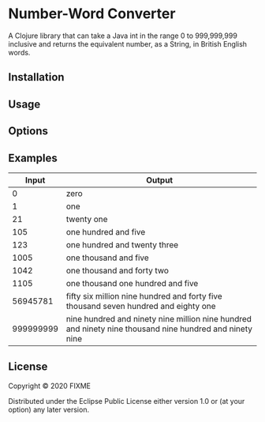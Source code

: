 # Number-Word Converter

A Clojure library that can take a Java int in the range 0 to 999,999,999 inclusive and returns the equivalent number, 
as a String, in British English words.

## Installation


## Usage


## Options


## Examples

| Input | Output |
|-------------|--------------|
| 0 | zero |
| 1 | one |
| 21 | twenty one |
| 105 | one hundred and five |
| 123 | one hundred and twenty three |
| 1005 | one thousand and five |
| 1042 | one thousand and forty two |
| 1105 | one thousand one hundred and five |
| 56945781 | fifty six million nine hundred and forty five thousand seven hundred and eighty one |
| 999999999 | nine hundred and ninety nine million nine hundred and ninety nine thousand nine hundred and ninety nine |

## License

Copyright © 2020 FIXME

Distributed under the Eclipse Public License either version 1.0 or (at
your option) any later version.
